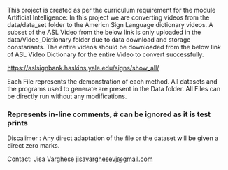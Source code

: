 This project is created as per the curriculum requirement for the module Artificial Intelligence:
 In this project we are converting videos from the data/data_set folder to the Americn Sign Language dictionary videos.
 A subset of the ASL Video from the below link is only uploaded in the data/Video_Dictionary folder due to data download and storage constariants.
 The entire videos should be downloaded from the below link of ASL Video Dictionary for the entire Video to convert successfully.
 
  https://aslsignbank.haskins.yale.edu/signs/show_all/

Each File represents the demonstration of each method.
All datasets and the programs used to generate are present in the Data folder.
All Files can be directly run without any modifications.
### Represents in-line comments, # can be ignored as it is test prints
Discalimer :
Any direct adaptation of the file or the dataset will be given a direct zero marks.

Contact: Jisa Varghese jisavarghesevj@gmail.com
